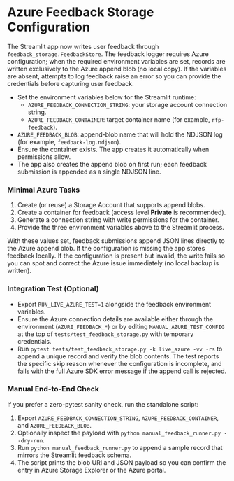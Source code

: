 # Azure Feedback Storage Configuration

The Streamlit app now writes user feedback through `feedback_storage.FeedbackStore`.
The feedback logger requires Azure configuration; when the required environment
variables are set, records are written exclusively to the Azure append blob (no local
copy). If the variables are absent, attempts to log feedback raise an error so you can
provide the credentials before capturing user feedback.

- Set the environment variables below for the Streamlit runtime:
  - `AZURE_FEEDBACK_CONNECTION_STRING`: your storage account connection string.
  - `AZURE_FEEDBACK_CONTAINER`: target container name (for example, `rfp-feedback`).
- `AZURE_FEEDBACK_BLOB`: append-blob name that will hold the NDJSON log (for example, `feedback-log.ndjson`).
- Ensure the container exists. The app creates it automatically when permissions allow.
- The app also creates the append blob on first run; each feedback submission is appended as a single NDJSON line.

### Minimal Azure Tasks

1. Create (or reuse) a Storage Account that supports append blobs.
2. Create a container for feedback (access level **Private** is recommended).
3. Generate a connection string with write permissions for the container.
4. Provide the three environment variables above to the Streamlit process.

With these values set, feedback submissions append JSON lines directly to the Azure
append blob. If the configuration is missing the app stores feedback locally. If the
configuration is present but invalid, the write fails so you can spot and correct the
Azure issue immediately (no local backup is written).

### Integration Test (Optional)

- Export `RUN_LIVE_AZURE_TEST=1` alongside the feedback environment variables.
- Ensure the Azure connection details are available either through the
  environment (`AZURE_FEEDBACK_*`) or by editing `MANUAL_AZURE_TEST_CONFIG` at
  the top of `tests/test_feedback_storage.py` with temporary credentials.
- Run `pytest tests/test_feedback_storage.py -k live_azure -vv -rs` to append a
  unique record and verify the blob contents. The test reports the specific skip
  reason whenever the configuration is incomplete, and fails with the full Azure
  SDK error message if the append call is rejected.

### Manual End-to-End Check

If you prefer a zero-pytest sanity check, run the standalone script:

1. Export `AZURE_FEEDBACK_CONNECTION_STRING`, `AZURE_FEEDBACK_CONTAINER`, and `AZURE_FEEDBACK_BLOB`.
2. Optionally inspect the payload with `python manual_feedback_runner.py --dry-run`.
3. Run `python manual_feedback_runner.py` to append a sample record that mirrors the Streamlit feedback schema.
4. The script prints the blob URI and JSON payload so you can confirm the entry in Azure Storage Explorer or the Azure portal.
